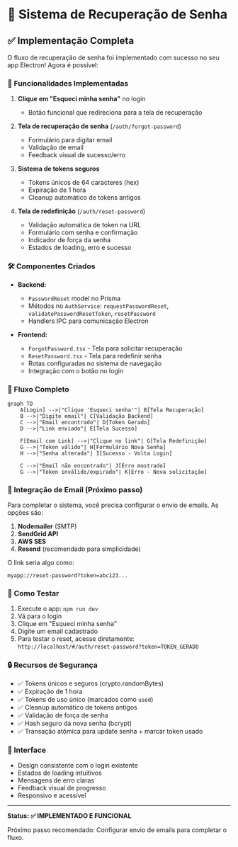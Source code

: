 # 🔐 Sistema de Recuperação de Senha

## ✅ Implementação Completa

O fluxo de recuperação de senha foi implementado com sucesso no seu app Electron! Agora é possível:

### 🎯 Funcionalidades Implementadas

1. **Clique em "Esqueci minha senha"** no login
   - Botão funcional que redireciona para a tela de recuperação
   
2. **Tela de recuperação de senha** (`/auth/forgot-password`)
   - Formulário para digitar email
   - Validação de email
   - Feedback visual de sucesso/erro
   
3. **Sistema de tokens seguros**
   - Tokens únicos de 64 caracteres (hex)
   - Expiração de 1 hora
   - Cleanup automático de tokens antigos
   
4. **Tela de redefinição** (`/auth/reset-password`)
   - Validação automática de token na URL
   - Formulário com senha e confirmação
   - Indicador de força da senha
   - Estados de loading, erro e sucesso

### 🛠️ Componentes Criados

- **Backend:**
  - `PasswordReset` model no Prisma
  - Métodos no `AuthService`: `requestPasswordReset`, `validatePasswordResetToken`, `resetPassword`
  - Handlers IPC para comunicação Electron
  
- **Frontend:**
  - `ForgotPassword.tsx` - Tela para solicitar recuperação
  - `ResetPassword.tsx` - Tela para redefinir senha
  - Rotas configuradas no sistema de navegação
  - Integração com o botão no login

### 🔄 Fluxo Completo

```mermaid
graph TD
    A[Login] -->|"Clique 'Esqueci senha'"| B[Tela Recuperação]
    B -->|"Digite email"| C[Validação Backend]
    C -->|"Email encontrado"| D[Token Gerado]
    D -->|"Link enviado"| E[Tela Sucesso]
    
    F[Email com Link] -->|"Clique no link"| G[Tela Redefinição]
    G -->|"Token válido"| H[Formulário Nova Senha]
    H -->|"Senha alterada"| I[Sucesso - Volta Login]
    
    C -->|"Email não encontrado"| J[Erro mostrado]
    G -->|"Token inválido/expirado"| K[Erro - Nova solicitação]
```

### 📧 Integração de Email (Próximo passo)

Para completar o sistema, você precisa configurar o envio de emails. As opções são:

1. **Nodemailer** (SMTP)
2. **SendGrid API**
3. **AWS SES**
4. **Resend** (recomendado para simplicidade)

O link seria algo como:
```
myapp://reset-password?token=abc123...
```

### 🧪 Como Testar

1. Execute o app: `npm run dev`
2. Vá para o login
3. Clique em "Esqueci minha senha"
4. Digite um email cadastrado
5. Para testar o reset, acesse diretamente:
   `http://localhost/#/auth/reset-password?token=TOKEN_GERADO`

### 🔒 Recursos de Segurança

- ✅ Tokens únicos e seguros (crypto.randomBytes)
- ✅ Expiração de 1 hora
- ✅ Tokens de uso único (marcados como `used`)
- ✅ Cleanup automático de tokens antigos
- ✅ Validação de força de senha
- ✅ Hash seguro da nova senha (bcrypt)
- ✅ Transação atômica para update senha + marcar token usado

### 🎨 Interface

- Design consistente com o login existente
- Estados de loading intuitivos
- Mensagens de erro claras
- Feedback visual de progresso
- Responsivo e acessível

---

**Status: ✅ IMPLEMENTADO E FUNCIONAL**

Próximo passo recomendado: Configurar envio de emails para completar o fluxo.